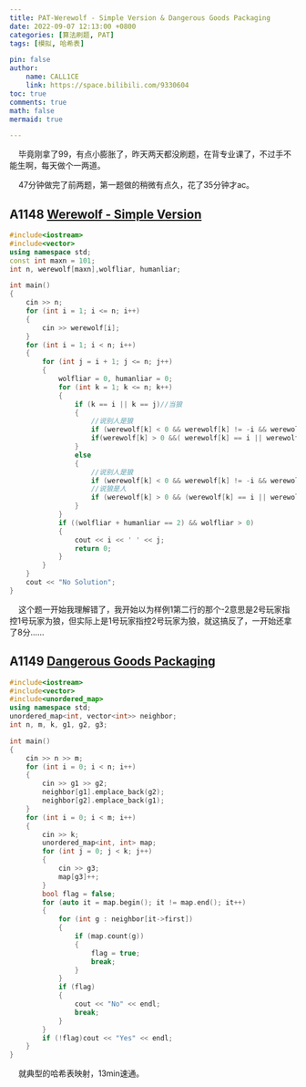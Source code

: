 ```yaml
---
title: PAT-Werewolf - Simple Version & Dangerous Goods Packaging
date: 2022-09-07 12:13:00 +0800
categories: [算法刷题, PAT]
tags: [模拟, 哈希表]

pin: false
author: 
    name: CALL1CE
    link: https://space.bilibili.com/9330604
toc: true
comments: true
math: false
mermaid: true

---
```


    毕竟刚拿了99，有点小膨胀了，昨天两天都没刷题，在背专业课了，不过手不能生啊，每天做个一两道。

    47分钟做完了前两题，第一题做的稍微有点久，花了35分钟才ac。

## A1148 [Werewolf - Simple Version](https://pintia.cn/problem-sets/994805342720868352/problems/1038429808099098624)

```cpp
#include<iostream>
#include<vector>
using namespace std;
const int maxn = 101;
int n, werewolf[maxn],wolfliar, humanliar;

int main()
{
	cin >> n;
	for (int i = 1; i <= n; i++)
	{
		cin >> werewolf[i];
	}
	for (int i = 1; i < n; i++)
	{
		for (int j = i + 1; j <= n; j++)
		{
			wolfliar = 0, humanliar = 0;
			for (int k = 1; k <= n; k++)
			{
				if (k == i || k == j)//当狼
				{
					//说别人是狼
					if (werewolf[k] < 0 && werewolf[k] != -i && werewolf[k] != -j) wolfliar++;
					if(werewolf[k] > 0 &&( werewolf[k] == i || werewolf[k] == -j)) wolfliar++;
				}
				else
				{
					//说别人是狼
					if (werewolf[k] < 0 && werewolf[k] != -i && werewolf[k] != -j) humanliar++;
					//说狼是人
					if (werewolf[k] > 0 && (werewolf[k] == i || werewolf[k] == j)) humanliar++;
				}
			}
			if ((wolfliar + humanliar == 2) && wolfliar > 0)
			{
				cout << i << ' ' << j;
				return 0;
			}
		}
	}
	cout << "No Solution";
}
```

    这个题一开始我理解错了，我开始以为样例1第二行的那个-2意思是2号玩家指控1号玩家为狼，但实际上是1号玩家指控2号玩家为狼，就这搞反了，一开始还拿了8分......

## A1149 [Dangerous Goods Packaging](https://pintia.cn/problem-sets/994805342720868352/problems/1038429908921778176)

```cpp
#include<iostream>
#include<vector>
#include<unordered_map>
using namespace std;
unordered_map<int, vector<int>> neighbor;
int n, m, k, g1, g2, g3;

int main()
{
	cin >> n >> m;
	for (int i = 0; i < n; i++)
	{
		cin >> g1 >> g2;
		neighbor[g1].emplace_back(g2);
		neighbor[g2].emplace_back(g1);
	}
	for (int i = 0; i < m; i++)
	{
		cin >> k;
		unordered_map<int, int> map;
		for (int j = 0; j < k; j++)
		{
			cin >> g3;
			map[g3]++;
		}
		bool flag = false;
		for (auto it = map.begin(); it != map.end(); it++)
		{
			for (int g : neighbor[it->first])
			{
				if (map.count(g))
				{
					flag = true;
					break;
				}
			}
			if (flag)
			{
				cout << "No" << endl;
				break;
			}
		}
		if (!flag)cout << "Yes" << endl;
	}
}
```

    就典型的哈希表映射，13min速通。


